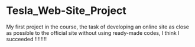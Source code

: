 # Tesla_Web-Site_Project
My first project in the course, the task of developing an online site as close as possible to the official site without using ready-made codes, I think I succeeded !!!!!!!!
